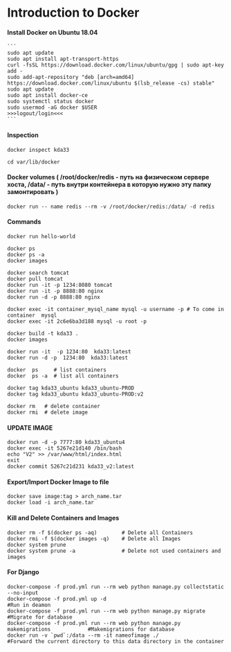 # Introduction to Docker
#### Install Docker on Ubuntu 18.04
~~~~~~~~~~~~~~~~~~~~~~~~~~~~~~
```
sudo apt update
sudo apt install apt-transport-https
curl -fsSL https://download.docker.com/linux/ubuntu/gpg | sudo apt-key add -
sudo add-apt-repository "deb [arch=amd64] https://download.docker.com/linux/ubuntu $(lsb_release -cs) stable"
sudo apt update
sudo apt install docker-ce
sudo systemctl status docker
sudo usermod -aG docker $USER
>>>logout/login<<<
```
~~~~~~~~~~~~~~~~~~~~~~~~~~~~~~~~~~~~~

#### Inspection
~~~~~~~~~~~~~~~~~~~~~~~~~~~~~~~~~~~~~
docker inspect kda33

cd var/lib/docker
~~~~~~~~~~~~~~~~~~~~~~~~~~~~~~~~~~~~~

#### Docker volumes ( /root/docker/redis - путь на физическом сервере хоста, /data/ - путь внутри контейнера в которую нужно эту папку замонтировать )
~~~~~~~~~~~~~~~~~~~~~~~~~~~~~~~~~~~~~
docker run -- name redis --rm -v /root/docker/redis:/data/ -d redis
~~~~~~~~~~~~~~~~~~~~~~~~~~~~~~~~~~~~~

#### Commands
~~~~~~~~~~~~~~~~~~~~~~~~~~~~~~~~~~~~~
docker run hello-world

docker ps
docker ps -a
docker images

docker search tomcat
docker pull tomcat
docker run -it -p 1234:8080 tomcat
docker run -it -p 8888:80 nginx
docker run -d -p 8888:80 nginx

docker exec -it container_mysql_name mysql -u username -p # To come in container  mysql
docker exec -it 2c6e6ba3d188 mysql -u root -p

docker build -t kda33 .
docker images

docker run -it  -p 1234:80  kda33:latest
docker run -d -p  1234:80  kda33:latest

docker  ps     # list containers
docker  ps -a  # list all containers

docker tag kda33_ubuntu kda33_ubuntu-PROD
docker tag kda33_ubuntu kda33_ubuntu-PROD:v2

docker rm   # delete container
docker rmi  # delete image
~~~~~~~~~~~~~~~~~~~~~~~~~~~~~~~~~~~~~

####  UPDATE IMAGE
~~~~~~~~~~~~~
docker run -d -p 7777:80 kda33_ubuntu4
docker exec -it 5267e21d140 /bin/bash
echo "V2" >> /var/www/html/index.html
exit
docker commit 5267c21d231 kda33_v2:latest
~~~~~~~~~~~~~~~~~~~~~~~~~~~~~~~~~~~~~

#### Export/Import Docker Image to file
~~~~~~~~~~~~~~~~~~~~~~~~~~~~~~~~~~
docker save image:tag > arch_name.tar
docker load -i arch_name.tar
~~~~~~~~~~~~~~~~~~~~~~~~~~~~~~~~~~~~~

#### Kill and Delete Containers and Images
~~~~~~~~~~~~~~~~~~~~~~~~~~~~~~~~~~~~~
docker rm -f $(docker ps -aq)        # Delete all Containers
docker rmi -f $(docker images -q)    # Delete all Images
docker system prune
docker system prune -a               # Delete not used containers and images
~~~~~~~~~~~~~~~~~~~~~~~~~~~~~~~~~~~~~

#### For Django
~~~~~~~~~~~~~~~~~~~~~~~~~~~~~~~~~~~~~
docker-compose -f prod.yml run --rm web python manage.py collectstatic --no-input
docker-compose -f prod.yml up -d                                                   #Run in deamon
docker-compose -f prod.yml run --rm web python manage.py migrate                   #Migrate for database
docker-compose -f prod.yml run --rm web python manage.py makemigrations            #Makemigrations for database
docker run -v `pwd`:/data --rm -it nameofimage ./                                  #Forward the current directory to this data directory in the container
~~~~~~~~~~~~~~~~~~~~~~~~~~~~~~~~~~~~~
